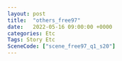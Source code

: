 ```yaml
---
layout: post
title:  "others_free97"
date:   2022-05-16 09:00:00 +0000
categories: Etc
Tags: Story Etc
SceneCode: ["scene_free97_q1_s20"]
---
```

